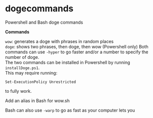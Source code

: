 # dogecommands
Powershell and Bash doge commands

**Commands**

`wow`: generates a doge with phrases in random places  
`doge`: shows two phrases, then doge, then wow (Powershell only) 
Both commands can use `-hyper` to go faster and/or a number to specify the number of doge.  
The two commands can be installed in Powershell by running `installDoge.ps1`.  
This may require running:
```
Set-ExecutionPolicy Unrestricted
```
to fully work.

Add an alias in Bash for wow.sh

Bash can also use `-warp` to go as fast as your computer lets you
